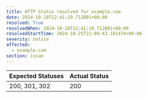 ```yaml
---
title: HTTP Status resolved for example.com
date: 2024-10-28T12:41:19.712081+00:00
resolved: True
resolvedWhen: 2024-10-28T12:41:19.712091+00:00
resolvedStartTime: 2024-10-25T21:09:43.191474+00:00
severity: notice
affected:
  - example.com
section: issue
---
```


| Expected Statuses | Actual Status  |
|-------------------|----------------|
| 200, 301, 302 | 200 |
